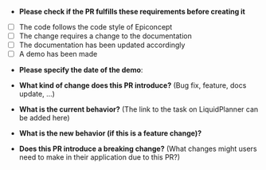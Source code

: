 * **Please check if the PR fulfills these requirements before creating it**

- [ ] The code follows the code style of Epiconcept
- [ ] The change requires a change to the documentation
- [ ] The documentation has been updated accordingly
- [ ] A demo has been made

* **Please specify the date of the demo**:


* **What kind of change does this PR introduce?** (Bug fix, feature, docs update, ...)


* **What is the current behavior?** (The link to the task on LiquidPlanner can be added here)


* **What is the new behavior (if this is a feature change)?**


* **Does this PR introduce a breaking change?** (What changes might users need to make in their application due to this PR?)
